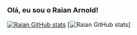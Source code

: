 ### Olá, eu sou o Raian Arnold!
[![Raian GitHub stats](https://github-readme-stats.vercel.app/api?username=raian26)](https://github.com/raian26/github-readme-stats)
[![Raian GitHub stats](https://github-readme-stats.vercel.app/api?username=raian26_icons=true&theme=Dracula)]
